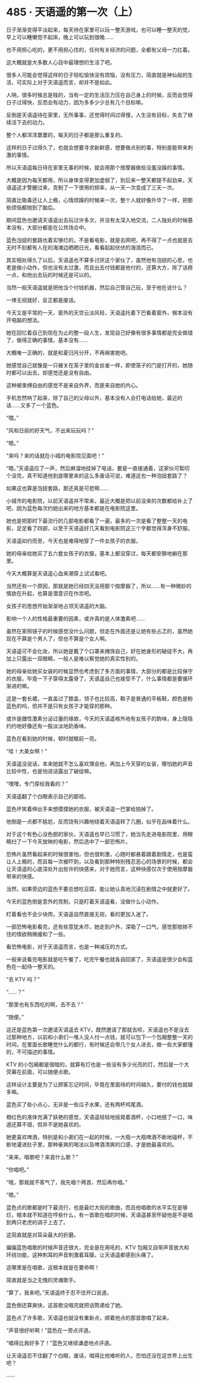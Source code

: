 # 485 · 天语遥的第一次（上）

日子渐渐变得平淡起来，每天待在家里可以玩一整天游戏，也可以睡一整天的觉，早上可以睡懒觉不起床，晚上可以玩到很晚……

也不用担心吃的，更不用担心住的，任何有关经济的问题，全都有父母一力扛着。

这大概就是大多数人心目中最理想的生活了吧。

很多人可能会觉得这样的日子轻松愉快没有烦恼，没有压力，简直就是神仙般的生活，可实际上对于天语遥而言，却并不是如此。

人呐，很多时候总是贱的，当有一定的生活压力压在自己身上的时候，反而会觉得日子过得快，反而会有动力，因为多多少少总有几个目标嘛。

反倒是天语遥待在家里，无所事事，还觉得时间过得慢，人生没有目标，失去了继续活下去的动力。

整个人都浑浑噩噩的，每天的日子都是那么重复的。

这样的日子过得久了，也就会想要寻求新鲜感，想要做点别的事，特别是能带来刺激的事情。

所以天语遥每日待在家里无事的时候，就会用那个按摩器做些没羞没躁的事情。

大概是因为每天都用，所以身体变得更加虚弱了，到后来一整天都提不起劲来，天语遥这才警醒过来，克制了一下使用的频率，从一天一次变成了三天一次。

简直比吸毒还让人上瘾，心情烦躁的时候来一次，整个人就好像升华了一样，把那些烦恼都抛到了脑后。

期间蓝色也邀请天语遥出去玩过许多次，并没有太深入地交流，二人独处的时候基本没有，大部分都是在公共场合中。

蓝色泡妞的套路也着实够烂的，不是看电影，就是去网吧，再不得了一点也就是去无时不刻都有人在的海滩边晒晒日光，看看起起伏伏的海浪而已。

其实相处得久了以后，天语遥也不算多讨厌这个家伙了，虽然他有泡妞的心思，也老是做小动作，但也没有太过激，而且出去付钱都是他付的，还算大方，除了话痨一点，和他出去玩的时候还是可以的。

当然一般天语遥就是把他当个付钱机器，然后自己管自己玩，至于他在说什么？

一律无视就好，反正都是废话。

今天又是平常的一天，窗外的天空云淡风轻，天语遥托着下巴看着窗外，根本没有开电脑的想法。

她在回忆着自己到现在为止的整一段人生，发现自己好像有很多事情都是完全做错了，做得正确的事情，基本没有……

大概唯一正确的，就是和夏归月分开，不再祸害她吧。

她感觉自己就像是一只被关在笼子里的金丝雀一样，即使笼子的门是打开的，她随时都可以出去，却感觉还是没有自由。

这种被束缚自由的感觉不是来自外界，而是来自她的内心。

手机忽然响了起来，除了自己的父母以外，基本没有人会打电话给她，最近的话……又多了一个蓝色。

“喂。”

“风和日丽的好天气，不出来玩玩吗？”

“嗯。”

“来吗？来的话就在小城的电影院见面吧！”

“嗯。”天语遥应了一声，然后麻溜地挂掉了电话，要是一直接通着，这家伙可絮叨个没完，真不知道他到底哪里来的这么多废话可说，难道这也一种泡妞套路了？

如果这也算是泡妞套路，那还真是可悲啊……

小城市的电影院，以前天语遥并不常来，最近大概是把以前没来的次数都给补上了吧，因为蓝色每次约她出来的地方基本都是在电影院这里。

她也是把那时下最流行的几部电影都看了一遍，最多的一次是看了整整一天的电影，足足看了四部，以至于天语遥好几天看到电影院这三个字都觉得浑身不舒服。

天语遥如约而至，今天也是难得地穿了一件女孩子的衣服。

她的母亲给她买了五六套女孩子的衣服，基本上都没穿过，每天都安静地躺在那里。

今天大概算是天语遥心血来潮穿上试试看吧。

当然还有一个原因，那就是她已经四天没用那个按摩器了，所以……有一种微妙的情欲在升起，也算是潜意识在作祟吧。

女孩子的思想开始渐渐地占领天语遥的大脑。

影响一个人的性格最重要的因素，或许真的是人体激素吧……

虽然在家照镜子的时候感觉没什么问题，但走在外面还是让她有些忐忑的，虽然她现在不算是个男人了，但也不算是个女人啊。

天语遥可不会化妆，所以她是戴了个口罩来掩饰自己，好在她身形的破绽不大，再加上只露出一双眼睛，一般人是难以察觉她的真实性别的。

她的母亲给她买女装的时候显然也考虑到了多方面的事情，大部分的都是比较保守的衣服，毕竟一下子穿得太露骨了，天语遥自己也接受不了，什么事情都是要循环渐进的嘛。

这是一套长裙，一直盖过了膝盖，领子也比较高，鞋子是普通的平板鞋，颜色是粉蓝色的吗，但并不是只有女孩子才能穿的那种。

或许是雌性激素分泌过量的缘故，今天的天语遥格外地有女孩子的韵味，身上隐隐约约地好像还有一股淡淡地奶香味。

蓝色在看到她的时候，顿时就眼前一亮。

“哇！大美女啊！”

天语遥没说话，本来她就不怎么喜欢理会他，再加上今天穿的女装，哪怕她的声音比较中性，也是怕说话露出了破绽嘛。

“嘿嘿，专门穿给我看的？”

天语遥翻了个白眼表示自己的鄙视。

蓝色坏笑着伸出手来想摸摸她的衣服，被天语遥一巴掌给拍掉了。

他倒是一点都不尴尬，反而饶有兴趣地绕着天语遥转了几圈，似乎在品味着什么。

对于这个有色心没色胆的家伙，天语遥也早已习惯了，她当先走进电影院里，用眼睛扫了一下今天放映的电影，然后选中了一部恐怖片。

恐怖片虽然看起来的时候很害怕，但也很刺激，心随时都悬着跟着剧情走，也是蛮让人上瘾的，而且每一次被吓到，以及看到那种特别残忍恶心的场景的时候，都会让天语遥的心底深处升出些许的快感来，对于她而言，这种快感仅次于使用按摩器带来的快感。

当然，如果旁边的蓝色不要总想吃豆腐，能让她认真地沉浸在剧情之中就更好了。

今天的蓝色倒是意外的克制，只是盯着天语遥看，没做什么小动作。

盯着看也不会少块肉，天语遥自然直接无视，看的更加入迷了。

一部恐怖电影看完，还有些意犹未尽，她走到户外，深吸了一口气，感觉那按捺不住的情欲稍微缓和了一些。

看恐怖电影，对于天语遥而言，也是一种减压的方式。

一般来说看完电影就是吃午餐了，吃完午餐也就各自回家了，天语遥是很少会和蓝色在一起待一整天的。

“去 KTV 吗？”

“……？”

“那里也有东西吃的啊，去不去？”

“随便。”

这还是蓝色第一次邀请天语遥去 KTV，既然邀请了那就去呗，天语遥也不是没去过那种地方，以前和小弟们一堆人没人付一点钱，就可以包下一个包厢整整一天的时间，在里面长歌睡觉什么的都行，有时候还会带几个女人进去，做一些大家都懂的，不可描述的事情。

KTV 的小包厢都是很暗的，就算有灯也是一些没有多少光亮的灯，然后是一个大荧幕在前面，可以随便点歌。

这样设计主要是为了让顾客忘记时间，毕竟在里面待的时间越久，要付的钱也就越多嘛。

蓝色买了些小点心，无非是一些瓜子水果，还有两杯鸡尾酒。

橙红色的液体充满了妖艳的感觉，天语遥轻轻地摇晃着酒杯，小口地抿了一口，味道还算不错，但并不是她喜欢的。

她更喜欢啤酒，特别是和小弟们在一起的时候，一大瓶一大瓶啤酒不断地碰杯，不断地灌进肚子里，那种豪爽的喝法以及啤酒清爽的口感，才是她最喜欢的。

“来来，唱歌吧？来首什么歌？”

“你唱吧。”

“哦，那我就不客气了，我先唱个两首，然后再你唱。”

“嗯。”

蓝色点的歌都是时下最流行，也是最烂大街的歌曲，而且他唱歌的水平实在是够烂，根本就不知道在哼些什么，有一首歌在唱的时候，天语遥甚至怀疑他是不是唱到两只老虎的调子上去了。

这简直就是对耳朵最大的折磨。

偏偏蓝色唱歌的时候声音还很大，完全是在用吼的，KTV 包厢又自带声音放大和环绕功能，这种刺耳的声音刺激着耳膜，让天语遥都感到头痛了。

这哪里是在唱歌，这根本就是在要命啊！

简直就是当之无愧的灵魂歌手。

“算了，我来吧。”天语遥终于忍不住开口说道。

蓝色倒还算爽快，这首歌没唱完就把话筒递给了她。

蓝色点了许多歌，天语遥也就没有重新点，顺着他点的那首歌唱了起来。

“声音很好听啊！”蓝色在一旁点评道。

“唱得比我好多了！”蓝色又继续谦虚地点评道。

让天语遥忍不住翻了个白眼，废话，唱得比他难听的人，恐怕还没在这世界上出生吧？

……
